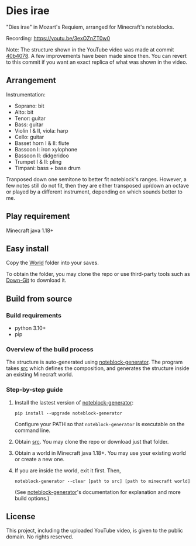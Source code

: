 # Dies irae
"Dies irae" in Mozart's Requiem, arranged for Minecraft's noteblocks.

Recording: https://youtu.be/3exOZnZT0w0

Note: The structure shown in the YouTube video was made at commit [40b4078](https://github.com/FelixFourcolor/Dies-irae/commit/40b40787490af010d4dd98415a79fe3330039dc1). A few improvements have been made since then. You can revert to this commit if you want an exact replica of what was shown in the video.

## Arrangement
Instrumentation:
* Soprano: bit
* Alto: bit
* Tenor: guitar
* Bass: guitar
* Violin I & II, viola: harp
* Cello: guitar
* Basset horn I & II: flute
* Bassoon I: iron xylophone
* Bassoon II: didgeridoo
* Trumpet I & II: pling
* Timpani: bass + base drum

Tranposed down one semitone to better fit noteblock's ranges. However, a few notes still do not fit, then they are either transposed up/down an octave or played by a different instrument, depending on which sounds better to me.

## Play requirement
Minecraft java 1.18+

## Easy install 
Copy the [World](https://github.com/FelixFourcolor/Dies-irae/tree/master/World) folder into your saves.

To obtain the folder, you may clone the repo or use third-party tools such as [Down-Git](https://minhaskamal.github.io/DownGit) to download it.

## Build from source
### Build requirements
* python 3.10+
* pip

### Overview of the build process
The structure is auto-generated using [noteblock-generator](https://github.com/FelixFourcolor/noteblock-generator). The program takes [src](https://github.com/FelixFourcolor/Dies-irae/tree/master/src) which defines the composition, and generates the structure inside an existing Minecraft world.

### Step-by-step guide

1. Install the lastest version of [noteblock-generator](https://github.com/FelixFourcolor/noteblock-generator):
    ```
    pip install --upgrade noteblock-generator
    ```
    Configure your PATH so that `noteblock-generator` is executable on the command line.

2. Obtain [src](https://github.com/FelixFourcolor/Dies-irae/tree/master/src). You may clone the repo or download just that folder.

3. Obtain a world in Minecraft java 1.18+. You may use your existing world or create a new one. 

4. If you are inside the world, exit it first. Then,
    ```
    noteblock-generator --clear [path to src] [path to minecraft world]
    ```

    (See [noteblock-generator](https://github.com/FelixFourcolor/noteblock-generator)'s documentation for explanation and more build options.)

## License
This project, including the uploaded YouTube video, is given to the public domain. No rights reserved.
